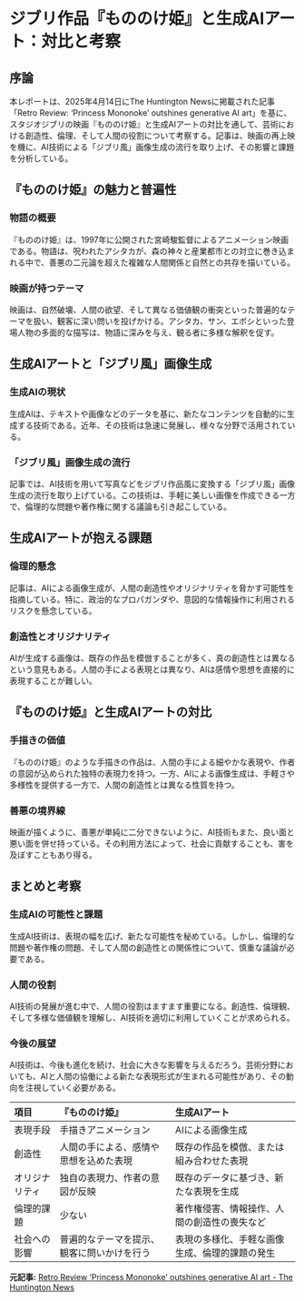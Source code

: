 # ジブリ作品『もののけ姫』と生成AIアート：対比と考察

## 序論

本レポートは、2025年4月14日にThe Huntington Newsに掲載された記事「Retro Review: ‘Princess Mononoke’ outshines generative AI art」を基に、スタジオジブリの映画『もののけ姫』と生成AIアートの対比を通して、芸術における創造性、倫理、そして人間の役割について考察する。記事は、映画の再上映を機に、AI技術による「ジブリ風」画像生成の流行を取り上げ、その影響と課題を分析している。

## 『もののけ姫』の魅力と普遍性

### 物語の概要

『もののけ姫』は、1997年に公開された宮崎駿監督によるアニメーション映画である。物語は、呪われたアシタカが、森の神々と産業都市との対立に巻き込まれる中で、善悪の二元論を超えた複雑な人間関係と自然との共存を描いている。

### 映画が持つテーマ

映画は、自然破壊、人間の欲望、そして異なる価値観の衝突といった普遍的なテーマを扱い、観客に深い問いを投げかける。アシタカ、サン、エボシといった登場人物の多面的な描写は、物語に深みを与え、観る者に多様な解釈を促す。

## 生成AIアートと「ジブリ風」画像生成

### 生成AIの現状

生成AIは、テキストや画像などのデータを基に、新たなコンテンツを自動的に生成する技術である。近年、その技術は急速に発展し、様々な分野で活用されている。

### 「ジブリ風」画像生成の流行

記事では、AI技術を用いて写真などをジブリ作品風に変換する「ジブリ風」画像生成の流行を取り上げている。この技術は、手軽に美しい画像を作成できる一方で、倫理的な問題や著作権に関する議論も引き起こしている。

## 生成AIアートが抱える課題

### 倫理的懸念

記事は、AIによる画像生成が、人間の創造性やオリジナリティを脅かす可能性を指摘している。特に、政治的なプロパガンダや、意図的な情報操作に利用されるリスクを懸念している。

### 創造性とオリジナリティ

AIが生成する画像は、既存の作品を模倣することが多く、真の創造性とは異なるという意見もある。人間の手による表現とは異なり、AIは感情や思想を直接的に表現することが難しい。

## 『もののけ姫』と生成AIアートの対比

### 手描きの価値

『もののけ姫』のような手描きの作品は、人間の手による細やかな表現や、作者の意図が込められた独特の表現力を持つ。一方、AIによる画像生成は、手軽さや多様性を提供する一方で、人間の創造性とは異なる性質を持つ。

### 善悪の境界線

映画が描くように、善悪が単純に二分できないように、AI技術もまた、良い面と悪い面を併せ持っている。その利用方法によって、社会に貢献することも、害を及ぼすこともあり得る。

## まとめと考察

### 生成AIの可能性と課題

生成AI技術は、表現の幅を広げ、新たな可能性を秘めている。しかし、倫理的な問題や著作権の問題、そして人間の創造性との関係性について、慎重な議論が必要である。

### 人間の役割

AI技術の発展が進む中で、人間の役割はますます重要になる。創造性、倫理観、そして多様な価値観を理解し、AI技術を適切に利用していくことが求められる。

### 今後の展望

AI技術は、今後も進化を続け、社会に大きな影響を与えるだろう。芸術分野においても、AIと人間の協働による新たな表現形式が生まれる可能性があり、その動向を注視していく必要がある。

| 項目 | 『もののけ姫』 | 生成AIアート |
| :-------------------------- | :--------------------------------------------- | :---------------------------------------------- |
| 表現手段 | 手描きアニメーション | AIによる画像生成 |
| 創造性 | 人間の手による、感情や思想を込めた表現 | 既存の作品を模倣、または組み合わせた表現 |
| オリジナリティ | 独自の表現力、作者の意図が反映 | 既存のデータに基づき、新たな表現を生成 |
| 倫理的課題 | 少ない | 著作権侵害、情報操作、人間の創造性の喪失など |
| 社会への影響 | 普遍的なテーマを提示、観客に問いかけを行う | 表現の多様化、手軽な画像生成、倫理的課題の発生 |


**元記事:** [Retro Review ‘Princess Mononoke’ outshines generative AI art - The Huntington News](https://huntnewsnu.com/86269/lifestyle/princess-mononoke-retro-review/)